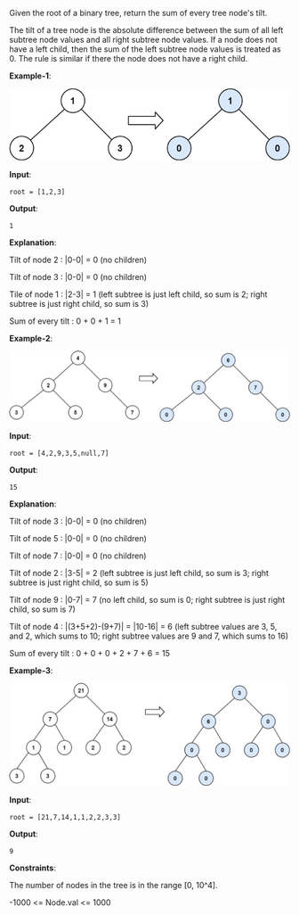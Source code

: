 Given the root of a binary tree, return the sum of every tree node's tilt.

The tilt of a tree node is the absolute difference between the sum of all left subtree node values and all right subtree node values. 
If a node does not have a left child, then the sum of the left subtree node values is treated as 0. The rule is similar if there the node does not have a right child.

**Example-1**: 

![example-1](./tilt1.jpg)

**Input**: 
    
    root = [1,2,3]

**Output**: 

    1

**Explanation**: 

Tilt of node 2 : |0-0| = 0 (no children)

Tilt of node 3 : |0-0| = 0 (no children)

Tile of node 1 : |2-3| = 1 (left subtree is just left child, so sum is 2; right subtree is just right child, so sum is 3)

Sum of every tilt : 0 + 0 + 1 = 1

**Example-2**:

![example-2](./tilt2.jpg)

**Input**: 

    root = [4,2,9,3,5,null,7]

**Output**: 

    15

**Explanation**: 

Tilt of node 3 : |0-0| = 0 (no children)

Tilt of node 5 : |0-0| = 0 (no children)

Tilt of node 7 : |0-0| = 0 (no children)

Tilt of node 2 : |3-5| = 2 (left subtree is just left child, so sum is 3; right subtree is just right child, so sum is 5)

Tilt of node 9 : |0-7| = 7 (no left child, so sum is 0; right subtree is just right child, so sum is 7)

Tilt of node 4 : |(3+5+2)-(9+7)| = |10-16| = 6 (left subtree values are 3, 5, and 2, which sums to 10; right subtree values are 9 and 7, which sums to 16)

Sum of every tilt : 0 + 0 + 0 + 2 + 7 + 6 = 15

**Example-3**:

![example-3](./tilt3.jpg)

**Input**: 

    root = [21,7,14,1,1,2,2,3,3]

**Output**: 

    9

**Constraints**: 

The number of nodes in the tree is in the range [0, 10^4].

-1000 <= Node.val <= 1000